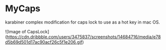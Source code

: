 # MyCaps
karabiner complex modification for caps lock to use as a hot key in mac OS.

![Image of CapsLock]
(https://cdn.dribbble.com/users/3475837/screenshots/14684716/media/e78d5b69d501d17ac90acf26c5f1e206.gif)


